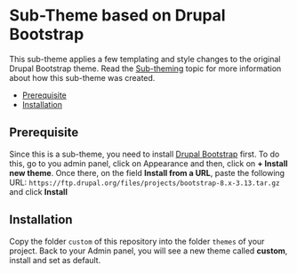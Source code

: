 # Sub-Theme based on Drupal Bootstrap

This sub-theme applies a few templating and style changes to the original Drupal Bootstrap theme.
Read the [Sub-theming](https://drupal-bootstrap.org/api/bootstrap/docs%21Sub-Theming.md/group/sub_theming/8) topic for more information about how this sub-theme was created.

- [Prerequisite](#prerequisite)
- [Installation](#installation)

## Prerequisite
Since this is a sub-theme, you need to install [Drupal Bootstrap](https://www.drupal.org/project/bootstrap) first.
To do this, go to you admin panel, click on Appearance and then, click on **+ Install new theme**.
Once there, on the field **Install from a URL**, paste the following URL: `https://ftp.drupal.org/files/projects/bootstrap-8.x-3.13.tar.gz` and click **Install**

## Installation
Copy the folder `custom` of this repository into the folder `themes` of your project.
Back to your Admin panel, you will see a new theme called **custom**, install and set as default.
